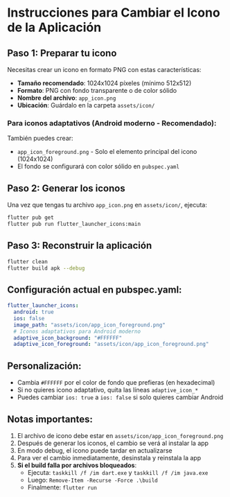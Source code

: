 # Instrucciones para Cambiar el Icono de la Aplicación

## Paso 1: Preparar tu icono

Necesitas crear un icono en formato PNG con estas características:
- **Tamaño recomendado**: 1024x1024 píxeles (mínimo 512x512)
- **Formato**: PNG con fondo transparente o de color sólido
- **Nombre del archivo**: `app_icon.png`
- **Ubicación**: Guárdalo en la carpeta `assets/icon/`

### Para iconos adaptativos (Android moderno - Recomendado):
También puedes crear:
- `app_icon_foreground.png` - Solo el elemento principal del icono (1024x1024)
- El fondo se configurará con color sólido en `pubspec.yaml`

## Paso 2: Generar los iconos

Una vez que tengas tu archivo `app_icon.png` en `assets/icon/`, ejecuta:

```bash
flutter pub get
flutter pub run flutter_launcher_icons:main
```

## Paso 3: Reconstruir la aplicación

```bash
flutter clean
flutter build apk --debug
```

## Configuración actual en pubspec.yaml:

```yaml
flutter_launcher_icons:
  android: true
  ios: false
  image_path: "assets/icon/app_icon_foreground.png"
  # Iconos adaptativos para Android moderno
  adaptive_icon_background: "#FFFFFF"
  adaptive_icon_foreground: "assets/icon/app_icon_foreground.png"
```

## Personalización:

- Cambia `#FFFFFF` por el color de fondo que prefieras (en hexadecimal)
- Si no quieres icono adaptativo, quita las líneas `adaptive_icon_*`
- Puedes cambiar `ios: true` a `ios: false` si solo quieres cambiar Android

## Notas importantes:

1. El archivo de icono debe estar en `assets/icon/app_icon_foreground.png`
2. Después de generar los iconos, el cambio se verá al instalar la app
3. En modo debug, el icono puede tardar en actualizarse
4. Para ver el cambio inmediatamente, desinstala y reinstala la app
5. **Si el build falla por archivos bloqueados**:
   - Ejecuta: `taskkill /f /im dart.exe` y `taskkill /f /im java.exe`
   - Luego: `Remove-Item -Recurse -Force .\build`
   - Finalmente: `flutter run`
